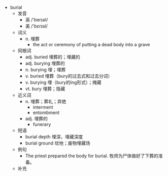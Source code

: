 - burial
  - 发音
    - 英 /'berɪəl/
    - 美 /'bɛrɪəl/
  - 词义
    - n. 埋葬
      - the act or ceremony of putting a dead body into a  grave 
  - 同根词
    - adj. buried 埋葬的；埋藏的
    - adj. burying 埋葬的
    - n. burying 埋；埋葬
    - v. buried 埋葬（bury的过去式和过去分词）
    - v. burying 埋（bury的ing形式）；掩藏
    - vt. bury 埋葬；隐藏
  - 近义词
    - n. 埋葬；葬礼；弃绝
      - interment
      - entombment
    - adj. 埋葬的
      - funerary
  - 短语
    - burial depth 埋深，埋藏深度
    - burial ground 坟地；废物埋藏场
  - 例句
    - The priest prepared the body for burial. 牧师为尸体做好了下葬的准备。
  - 补充